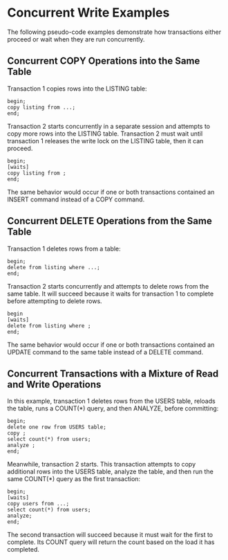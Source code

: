 # Concurrent Write Examples<a name="r_Serializable_isolation_example"></a>

The following pseudo\-code examples demonstrate how transactions either proceed or wait when they are run concurrently\.

## Concurrent COPY Operations into the Same Table<a name="r_Serializable_isolation_example-concurrent-copy-operations-into-the-same-table"></a>

Transaction 1 copies rows into the LISTING table: 

```
begin;
copy listing from ...;
end;
```

Transaction 2 starts concurrently in a separate session and attempts to copy more rows into the LISTING table\. Transaction 2 must wait until transaction 1 releases the write lock on the LISTING table, then it can proceed\. 

```
begin;
[waits]
copy listing from ;
end;
```

The same behavior would occur if one or both transactions contained an INSERT command instead of a COPY command\.

## Concurrent DELETE Operations from the Same Table<a name="r_Serializable_isolation_example-concurrent-delete-operations-from-the-same-table"></a>

Transaction 1 deletes rows from a table: 

```
begin;
delete from listing where ...;
end;
```

Transaction 2 starts concurrently and attempts to delete rows from the same table\. It will succeed because it waits for transaction 1 to complete before attempting to delete rows\.

```
begin
[waits]
delete from listing where ;
end;
```

The same behavior would occur if one or both transactions contained an UPDATE command to the same table instead of a DELETE command\.

## Concurrent Transactions with a Mixture of Read and Write Operations<a name="r_Serializable_isolation_example-concurrent-transactions"></a>

In this example, transaction 1 deletes rows from the USERS table, reloads the table, runs a COUNT\(\*\) query, and then ANALYZE, before committing: 

```
begin;
delete one row from USERS table;
copy ;
select count(*) from users;
analyze ;
end;
```

Meanwhile, transaction 2 starts\. This transaction attempts to copy additional rows into the USERS table, analyze the table, and then run the same COUNT\(\*\) query as the first transaction:

```
begin;
[waits]
copy users from ...;
select count(*) from users;
analyze;
end;
```

The second transaction will succeed because it must wait for the first to complete\. Its COUNT query will return the count based on the load it has completed\.